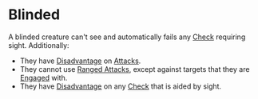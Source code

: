 # Blinded

A blinded creature can't see and automatically fails any [Check](../Core%20Procedures/Check.md) requiring sight. Additionally:

- They have [Disadvantage](../Die%20Rolling%20Mechanics/Disadvantage.md) on [Attacks](../Combat/Attack.md).
- They cannot use [Ranged Attacks](../Combat/Ranged%20Attack.md), except against targets that they are [Engaged](Engaged.md) with.
- They have [Disadvantage](../Die%20Rolling%20Mechanics/Disadvantage.md) on any [Check](../Core%20Procedures/Check.md) that is aided by sight.
